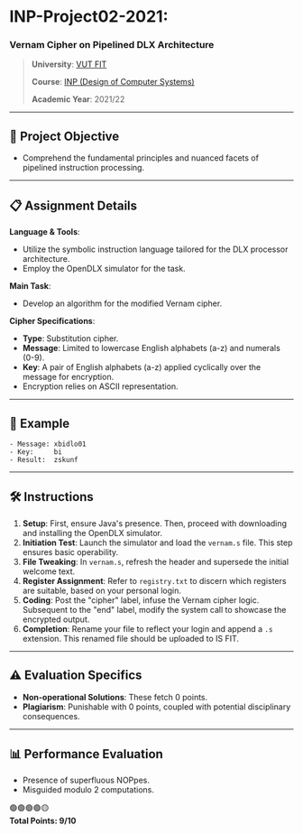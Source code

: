 # **INP-Project02-2021**:

### Vernam Cipher on Pipelined DLX Architecture

> **University**: [VUT FIT](https://www.fit.vut.cz/)
>
> **Course**: [INP (Design of Computer Systems)](https://www.fit.vut.cz/study/course/268250/)
>
> **Academic Year**: 2021/22

---

## 🎯 **Project Objective**

- Comprehend the fundamental principles and nuanced facets of pipelined instruction processing.

---

## 📋 **Assignment Details**

**Language & Tools**:

- Utilize the symbolic instruction language tailored for the DLX processor architecture.
- Employ the OpenDLX simulator for the task.

**Main Task**:

- Develop an algorithm for the modified Vernam cipher.

**Cipher Specifications**:

- **Type**: Substitution cipher.
- **Message**: Limited to lowercase English alphabets (a-z) and numerals (0-9).
- **Key**: A pair of English alphabets (a-z) applied cyclically over the message for encryption.
- Encryption relies on ASCII representation.

---

## 📜 **Example**

```
- Message: xbidlo01
- Key:     bi
- Result:  zskunf
```

---

## 🛠 **Instructions**

1. **Setup**: First, ensure Java's presence. Then, proceed with downloading and installing the OpenDLX simulator.
2. **Initiation Test**: Launch the simulator and load the `vernam.s` file. This step ensures basic operability.
3. **File Tweaking**: In `vernam.s`, refresh the header and supersede the initial welcome text.
4. **Register Assignment**: Refer to `registry.txt` to discern which registers are suitable, based on your personal login.
5. **Coding**: Post the "cipher" label, infuse the Vernam cipher logic. Subsequent to the "end" label, modify the system call to showcase the encrypted output.
6. **Completion**: Rename your file to reflect your login and append a `.s` extension. This renamed file should be uploaded to IS FIT.

---

## ⚠️ **Evaluation Specifics**

- **Non-operational Solutions**: These fetch 0 points.
- **Plagiarism**: Punishable with 0 points, coupled with potential disciplinary consequences.

---

## 📊 **Performance Evaluation**

- Presence of superfluous NOPpes.
- Misguided modulo 2 computations.

🟢🟢🟢🟢🟡  
**Total Points: 9/10**
